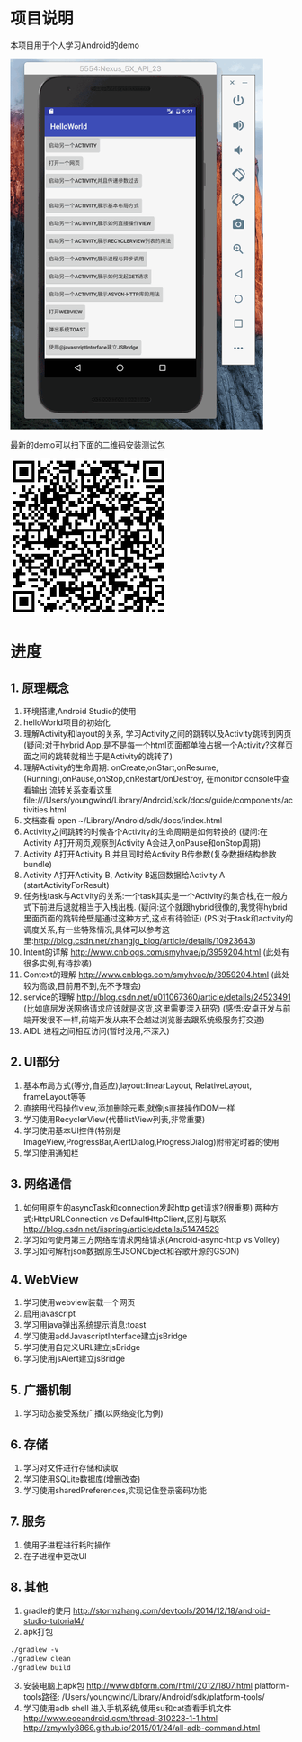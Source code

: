 # 项目说明
本项目用于个人学习Android的demo

![demo.gif](./demo.gif)


最新的demo可以扫下面的二维码安装测试包

![测试包](./demo-qr.png)

# 进度

## 1. 原理概念
1. 环境搭建,Android Studio的使用
2. helloWorld项目的初始化
3. 理解Activity和layout的关系, 学习Activity之间的跳转以及Activity跳转到网页 
(疑问:对于hybrid App,是不是每一个html页面都单独占据一个Activity?这样页面之间的跳转就相当于是Activity的跳转了)
4. 理解Activity的生命周期: onCreate,onStart,onResume,(Running),onPause,onStop,onRestart/onDestroy, 在monitor console中查看输出
流转关系查看这里 file:///Users/youngwind/Library/Android/sdk/docs/guide/components/activities.html
5. 文档查看 open ~/Library/Android/sdk/docs/index.html
6. Activity之间跳转的时候各个Activity的生命周期是如何转换的
(疑问:在Activity A打开网页,观察到Activity A会进入onPause和onStop周期)
7. Activity A打开Activity B,并且同时给Activity B传参数(复杂数据结构参数bundle)
8. Activity A打开Activity B, Activity B返回数据给Activity A (startActivityForResult)
9. 任务栈task与Activity的关系:一个task其实是一个Activity的集合栈,在一般方式下前进后退就相当于入栈出栈.
(疑问:这个就跟hybrid很像的,我觉得hybrid里面页面的跳转绝壁是通过这种方式,这点有待验证)
(PS:对于task和activity的调度关系,有一些特殊情况,具体可以参考这里:http://blog.csdn.net/zhangjg_blog/article/details/10923643)
10. Intent的详解  http://www.cnblogs.com/smyhvae/p/3959204.html (此处有很多实例,有待抄袭)
11. Context的理解 http://www.cnblogs.com/smyhvae/p/3959204.html (此处较为高级,目前用不到,先不予理会)
12. service的理解 http://blog.csdn.net/u011067360/article/details/24523491  
(比如底层发送网络请求应该就是这货,这里需要深入研究)
(感悟:安卓开发与前端开发很不一样,前端开发从来不会越过浏览器去跟系统级服务打交道)
13. AIDL 进程之间相互访问(暂时没用,不深入)

## 2. UI部分
1. 基本布局方式(等分,自适应),layout:linearLayout, RelativeLayout, frameLayout等等
2. 直接用代码操作view,添加删除元素,就像js直接操作DOM一样
3. 学习使用RecyclerView(代替listView列表,非常重要)
4. 学习使用基本UI控件(特别是ImageView,ProgressBar,AlertDialog,ProgressDialog)附带定时器的使用
5. 学习使用通知栏


## 3. 网络通信
1. 如何用原生的asyncTask和connection发起http get请求?(很重要)
两种方式:HttpURLConnection vs DefaultHttpClient,区别与联系
http://blog.csdn.net/iispring/article/details/51474529
2. 学习如何使用第三方网络库请求网络请求(Android-async-http vs Volley)
3. 学习如何解析json数据(原生JSONObject和谷歌开源的GSON)


## 4. WebView
1. 学习使用webview装载一个网页
2. 启用javascript
3. 学习用java弹出系统提示消息:toast
4. 学习使用addJavascriptInterface建立jsBridge
5. 学习使用自定义URL建立jsBridge
6. 学习使用jsAlert建立jsBridge

## 5. 广播机制
1. 学习动态接受系统广播(以网络变化为例)

## 6. 存储
1. 学习对文件进行存储和读取
2. 学习使用SQLite数据库(增删改查)
3. 学习使用sharedPreferences,实现记住登录密码功能

## 7. 服务
1. 使用子进程进行耗时操作
2. 在子进程中更改UI

## 8. 其他
1. gradle的使用 http://stormzhang.com/devtools/2014/12/18/android-studio-tutorial4/
2. apk打包 
```
./gradlew -v
./gradlew clean
./gradlew build
```
3. 安装电脑上apk包 http://www.dbform.com/html/2012/1807.html  platform-tools路径: /Users/youngwind/Library/Android/sdk/platform-tools/
4. 学习使用adb shell 进入手机系统,使用su和cat查看手机文件 
http://www.eoeandroid.com/thread-310228-1-1.html 
http://zmywly8866.github.io/2015/01/24/all-adb-command.html